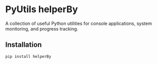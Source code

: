 # PyUtils helperBy

A collection of useful Python utilities for console applications, system monitoring, and progress tracking.

## Installation

```bash
pip install helperBy